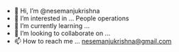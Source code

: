 - 👋 Hi, I’m @nesemanjukrishna
- 👀 I’m interested in ... People operations
- 🌱 I’m currently learning ...
- 💞️ I’m looking to collaborate on ...
- 📫 How to reach me ...
nesemanjukrishna@gmail.com
<!---
nesemanjukrishna/nesemanjukrishna is a ✨ special ✨ repository because its `README.md` (this file) appears on your GitHub profile.
You can click the Preview link to take a look at your changes.
--->
